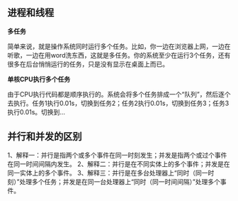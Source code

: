 <h2>进程和线程</h2>

**多任务**

​       简单来说，就是操作系统同时运行多个任务。比如，你一边在浏览器上网，一边在听歌，一边在用word洗东西，这就是多任务。你的系统至少在运行3个任务，还有很多在后台悄悄运行的任务，只是没有显示在桌面上而已。



**单核CPU执行多个任务**

​       由于CPU执行代码都是顺序执行的。系统会将多个任务排成一个“队列”，然后逐个去执行。任务1执行0.01s，切换到任务2；任务2执行0.01s，切换到任务3；任务3执行0.01s。切换到...




<h2>并行和并发的区别</h2>

1、解释一：并行是指两个或多个事件在同一时刻发生；并发是指两个或过个事件在同一时间间隔内发生。
2、解释二：并行是在不同实体上的多个事件；并发是在同一实体上的多个事件。
3、解释三：并行是在多台处理器上“同时（同一时刻）”处理多个任务；并发是在同一台处理器上“同时（同一时间间隔）”处理多个事件。

